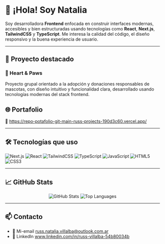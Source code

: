 
# 👋 ¡Hola! Soy Natalia

Soy desarrolladora **Frontend** enfocada en construir interfaces modernas, accesibles y bien estructuradas usando tecnologías como **React**, **Next.js**, **TailwindCSS** y **TypeScript**. Me interesa la calidad del código, el diseño responsivo y la buena experiencia de usuario.

---
## 🌟 Proyecto destacado

### 🐾 Heart & Paws  
Proyecto grupal orientado a la adopción y donaciones responsables de mascotas, con diseño intuitivo y funcionalidad clara, desarrollado usando tecnologías modernas del stack frontend.

## 🌐 Portafolio

🔗 https://repo-potafolio-git-main-russ-projects-190d3c60.vercel.app/

---

## 🛠️ Tecnologías que uso

![Next.js](https://img.shields.io/badge/-Next.js-000000?style=flat-square&logo=nextdotjs&logoColor=white)
![React](https://img.shields.io/badge/-React-61DAFB?style=flat-square&logo=react)
![TailwindCSS](https://img.shields.io/badge/-TailwindCSS-38B2AC?style=flat-square&logo=tailwind-css&logoColor=white)
![TypeScript](https://img.shields.io/badge/-TypeScript-3178C6?style=flat-square&logo=typescript&logoColor=white)
![JavaScript](https://img.shields.io/badge/-JavaScript-F7DF1E?style=flat-square&logo=javascript&logoColor=black)
![HTML5](https://img.shields.io/badge/-HTML5-E34F26?style=flat-square&logo=html5&logoColor=white)
![CSS3](https://img.shields.io/badge/-CSS3-1572B6?style=flat-square&logo=css3)

---

## 📈 GitHub Stats

<div align="center">
  <img src="https://github-readme-stats.vercel.app/api?username=tu-usuario&show_icons=true&theme=radical" alt="GitHub Stats" />
  <img src="https://github-readme-stats.vercel.app/api/top-langs/?username=tu-usuario&layout=compact&theme=radical" alt="Top Languages" />
</div>

---

## 📫 Contacto

- 📧 Mi-email russ.natalia.villalba@outlook.com.ar
- 💼 LinkedIn www.linkedin.com/in/russ-villalba-54b80034b
